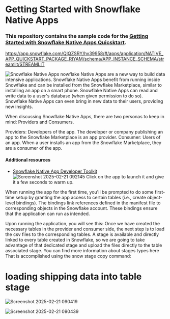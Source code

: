 # Getting Started with Snowflake Native Apps

### This repository contains the sample code for the [Getting Started with Snowflake Native Apps Quicsktart](https://quickstarts.snowflake.com/guide/getting_started_with_native_apps/). 

https://app.snowflake.com/QIQZSRY/hv39958/#/apps/application/NATIVE_APP_QUICKSTART_PACKAGE_RIYAM/schema/APP_INSTANCE_SCHEMA/streamlit/STREAMLIT


![Snowflake Native Apps](https://quickstarts.snowflake.com/guide/getting_started_with_native_apps/img/edcfa4000a03ae36.png)
nowflake Native Apps are a new way to build data intensive applications. Snowflake Native Apps benefit from running inside Snowflake and can be installed from the Snowflake Marketplace, similar to installing an app on a smart phone. Snowflake Native Apps can read and write data to a user's database (when given permission to do so). Snowflake Native Apps can even bring in new data to their users, providing new insights.

When discussing Snowflake Native Apps, there are two personas to keep in mind: Providers and Consumers.

Providers: Developers of the app. The developer or company publishing an app to the Snowflake Marketplace is an app provider.
Consumer: Users of an app. When a user installs an app from the Snowflake Marketplace, they are a consumer of the app.


#### Additional resources

- [Snowflake Native App Developer Toolkit](https://www.snowflake.com/snowflake-native-app-developer-toolkit/?utm_source=github&utm_medium=github&utm_campaign=na-us-en-eb-developer-toolkit-github)
![Screenshot 2025-02-21 092145](https://github.com/user-attachments/assets/134093de-bc07-446d-b6e7-31ead6c6dfb5)
Click on the app to launch it and give it a few seconds to warm up.

When running the app for the first time, you'll be prompted to do some first-time setup by granting the app access to certain tables (i.e., create object-level bindings). The bindings link references defined in the manifest file to corresponding objects in the Snowflake account. These bindings ensure that the application can run as intended.

Upon running the application, you will see this:
Once we have created the necessary tables in the provider and consumer side, the next step is to load the csv files to the corresponding tables. A stage is available and directly linked to every table created in Snowflake, so we are going to take advantage of that dedicated stage and upload the files directly to the table associated stage. You can find more information about stages types here That is accomplished using the snow stage copy command:

# loading shipping data into table stage
![Screenshot 2025-02-21 090419](https://github.com/user-attachments/assets/6f591942-5882-4d2f-aa3e-9bbc00a15a3a)


![Screenshot 2025-02-21 090439](https://github.com/user-attachments/assets/17b1f3de-f394-4a95-88f8-e40ed76fb288)


